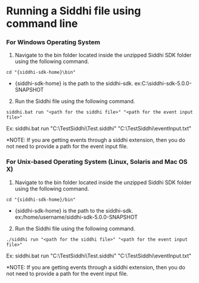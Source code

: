 # Running a Siddhi file using command line

### For Windows Operating System

1) Navigate to the bin folder located inside the unzipped Siddhi SDK folder using the following command.
```
cd "{siddhi-sdk-home}\bin"
```
* {siddhi-sdk-home} is the path to the siddhi-sdk. ex:C:\siddhi-sdk-5.0.0-SNAPSHOT

2) Run the Siddhi file using the following command.
```
siddhi.bat run "<path for the siddhi file>" "<path for the event input file>"  
```
Ex: siddhi.bat run "C:\TestSiddhi\Test.siddhi" "C:\TestSiddhi\eventInput.txt"  

*NOTE: If you are getting events through a siddhi extension, then you do not need to provide a path for the event input 
file.   

### For Unix-based Operating System (Linux, Solaris and Mac OS X) 

1) Navigate to the bin folder located inside the unzipped Siddhi SDK folder using the following command.
```
cd "{siddhi-sdk-home}/bin"
```
* {siddhi-sdk-home} is the path to the siddhi-sdk. ex:/home/username/siddhi-sdk-5.0.0-SNAPSHOT

2) Run the Siddhi file using the following command.
```
./siddhi run "<path for the siddhi file>" "<path for the event input file>"  
```
Ex: siddhi.bat run "C:\TestSiddhi\Test.siddhi" "C:\TestSiddhi\eventInput.txt"  

*NOTE: If you are getting events through a siddhi extension, then you do not need to provide a path for the event input 
file.
